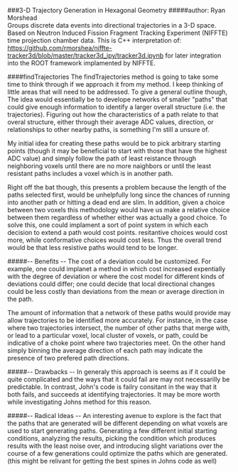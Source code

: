 ###3-D Trajectory Generation in Hexagonal Geometry
#####author: Ryan Morshead  
Groups discrete data events into directional trajectories in a 3-D space.
Based on Neutron Induced Fission Fragment Tracking Experiment (NIFFTE) time projection chamber data.
This is C++ interpretation of:
https://github.com/rmorshea/niffte-tracker3d/blob/master/tracker3d_ipy/tracker3d.ipynb
for later integration into the ROOT framework implamented by NIFFTE.

####findTrajectories
The findTrajectories method is going to take some time to think through if we approach it from my method.
I keep thinking of little areas that will need to be addressed. To give a general outline though,
The idea would essentially be to develope networks of smaller "paths" that could give enough information
to identify a larger overall structure (i.e. the trajectories). Figuring out how the characteristics
of a path relate to that overal structure, either through their average ADC values, direction, or relationships
to other nearby paths, is something I'm still a unsure of.

My initial idea for creating these paths would be to pick arbitrary starting points (though it may be
beneficial to start with those that have the highest ADC value) and simply follow the path of least reistance
through neighboring voxels until there are no more naighbors or until the least resistant paths includes
a voxel which is in another path.

Right off the bat though, this presents a problem because the length of the paths selected first, would be
unhelpfully long since the chances of running into another path or hitting a dead end are slim. In addition,
given a choice between two voxels this methodology would have us make a relative choice between them regardless
of whether either was actually a good choice. To solve this, one could implament a sort of point system in which
each decision to extend a path would cost points. resitantive choices would cost more, while conformative choices
would cost less. Thus the overall trend would be that less resistive paths would tend to be longer.

#####-- Benefits --
The cost of a deviation could be customized. For example, one could implanet a method in which cost increased
expentially with the degree of deviation or where the cost model for different kinds of deviations could
differ; one could decide that local directional changes could be less costly than deviations from the mean or
average direction in the path.

The amount of information that a network of these paths would provide may allow trajectories to be identified
more accurately. For instance, in the case where two trajectories intersect, the number of other paths that
merge with, or lead to a particular voxel, local cluster of voxels, or path, could be indicative of a choke
point where two trajectories meet. On the other hand simply binning the average direction of each path may
indicate the presence of two prefered path directions.

#####-- Drawbacks --
In generaly this approach is seems as if it could be quite complicated and the ways that it could fail are
may not necessarilly be predictable. In contrast, John's code is failry consitant in the way that it both fails,
and succeeds at identifying trajectories. It may be more worth while investigating Johns method for this
reason.

#####-- Radical Ideas --
An interesting avenue to explore is the fact that the paths that are generated will be different depending on
what voxels are used to start generating paths. Generating a few different initial starting conditions, analyzing
the results, picking the condition which produces results with the least noise over, and introducing slight
variations over the course of a few generations could optimize the paths which are generated.
(this might be relivant for getting the best spines in Johns code as well)
